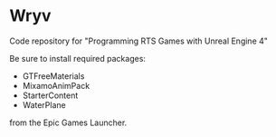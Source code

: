 # Wryv

Code repository for "Programming RTS Games with Unreal Engine 4"

Be sure to install required packages:

  * GTFreeMaterials
  * MixamoAnimPack
  * StarterContent
  * WaterPlane

from the Epic Games Launcher.
